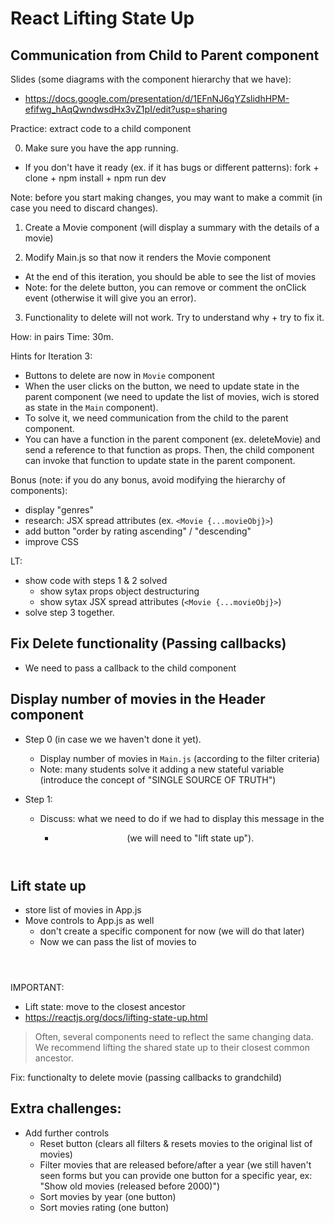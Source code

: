 
# React  Lifting State Up

<!-- 

Status: draft

Note:
- All based on the app "popcorn-time" we created the day before


@todo:
- create diagram(s) with component structure

-->






## Communication from Child to Parent component

Slides (some diagrams with the component hierarchy that we have):
- https://docs.google.com/presentation/d/1EFnNJ6qYZslidhHPM-efifwg_hAqQwndwsdHx3vZ1pI/edit?usp=sharing




Practice: extract code to a child component

<!--
@Luis:

Need to  improve instructions for this activity
- goal of Movie component: display the details of only one movie (it will receive those details through props).
- keep the import for .json in Main.js / MovieList.js

IF NOT, do codealong (instead of class activity)

-->

0. Make sure you have the app running.
  - If you don't have it ready (ex. if it has bugs or different patterns): fork + clone + npm install + npm run dev

Note: before you start making changes, you may want to make a commit (in case you need to discard changes).

1. Create a Movie component (will display a summary with the details of a movie)
  <!-- Movie => MovieSummary -->
2. Modify Main.js so that now it renders the Movie component
  <!-- Main => MovieList -->
  - At the end of this iteration, you should be able to see the list of movies
  - Note: for the delete button, you can remove or comment the onClick event (otherwise it will give you an error).
3. Functionality to delete will not work. Try to understand why + try to fix it.


How: in pairs
Time: 30m.


Hints for Iteration 3: 
- Buttons to delete are now in `Movie` component
- When the user clicks on the button, we need to update state in the parent component (we need to update the list of movies, wich is stored as state in the `Main` component).
- To solve it, we need communication from the child to the parent component.
- You can have a function in the parent component (ex. deleteMovie) and send a reference to that function as props. Then, the child component can invoke that function to update state in the parent component.


Bonus (note: if you do any bonus, avoid modifying the hierarchy of components):
- display "genres"
- research: JSX spread attributes (ex. `<Movie {...movieObj}>`)
- add button "order by rating ascending" / "descending"
- improve CSS


LT:
- show code with steps 1 & 2 solved
  - show sytax props object destructuring
  - show sytax JSX spread attributes (`<Movie {...movieObj}>`)
- solve step 3 together.
      

## Fix Delete functionality (Passing callbacks)


- We need to pass a callback to the child component


  <!-- 
  
    @Luis:  
    - for the callback, can call it  <Component callbackDoSomething={} />
    - also, many students find it easier if we pass the updater function directly to the children (instead of passing a reference to a function in the parent component)
    
  -->



## Display number of movies in the Header component

- Step 0 (in case we we haven't done it yet). 
  - Display number of movies in `Main.js` (according to the filter criteria)
  - Note: many students solve it adding a new stateful variable (introduce the concept of "SINGLE SOURCE OF TRUTH")

- Step 1:
  - Discuss: what we need to do if we had to display this message in the <Header />
    - (we will need to "lift state up").



## Lift state up

- store list of movies in App.js
- Move controls to App.js as well
  - don't create a specific component for now (we will do that later)
  - Now we can pass the list of movies to <Header />

IMPORTANT:
- Lift state: move to the closest ancestor
- https://reactjs.org/docs/lifting-state-up.html

> Often, several components need to reflect the same changing data. We recommend lifting the shared state up to their closest common ancestor. 


Fix: functionalty to delete movie (passing callbacks to grandchild)



## Extra challenges:
- Add further controls
  - Reset button (clears all filters & resets movies to the original list of movies)
  - Filter movies that are released before/after a year (we still haven't seen forms but you can provide one button for a specific year, ex: "Show old movies (released before 2000)")
  - Sort movies by year (one button)
  - Sort movies rating (one button)

